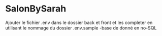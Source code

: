 # SalonBySarah

Ajouter le fichier .env dans le dossier back et front et les completer en utilisant le nommage du dossier .env.sample 
-base de donné en no-SQL
